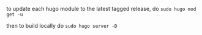 to update each hugo module to the latest tagged release, do
`sudo hugo mod get -u`

then to build locally do
`sudo hugo server -D`
